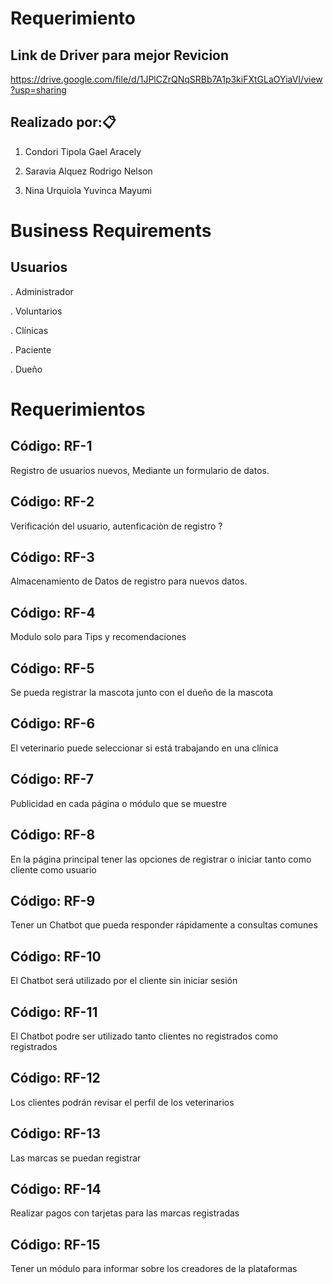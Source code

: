 # Requerimiento
## Link de Driver para mejor Revicion
https://drive.google.com/file/d/1JPlCZrQNqSRBb7A1p3kiFXtGLaOYiaVI/view?usp=sharing

## Realizado por:📋

1. Condori Tipola Gael Aracely

2. Saravia Alquez Rodrigo Nelson

3. Nina Urquiola Yuvinca Mayumi



# Business Requirements

## Usuarios

. Administrador

. Voluntarios

. Clínicas

. Paciente

. Dueño

# Requerimientos 


## Código: RF-1

Registro de usuarios nuevos, Mediante un formulario de datos.

## Código: RF-2 

Verificación del usuario, autenficaciòn de registro ?

## Código: RF-3 

Almacenamiento de Datos de registro para nuevos datos.

## Código: RF-4

Modulo solo para Tips y recomendaciones

## Código: RF-5 

Se pueda registrar la mascota junto con el dueño de la mascota

## Código: RF-6 

El veterinario puede seleccionar si está trabajando en una clínica

## Código: RF-7

Publicidad en cada página o módulo que se muestre

## Código: RF-8 

En la página principal tener las opciones de registrar o iniciar tanto como cliente como usuario

## Código: RF-9 

Tener un Chatbot que pueda responder rápidamente a consultas comunes

## Código: RF-10

El Chatbot será utilizado por el cliente sin iniciar sesión

## Código: RF-11

El Chatbot podre ser utilizado tanto clientes no registrados como registrados

## Código: RF-12

Los clientes podrán revisar el perfil de los veterinarios

## Código: RF-13

Las marcas se puedan registrar 

## Código: RF-14

Realizar pagos con tarjetas para las marcas registradas

## Código: RF-15

Tener un módulo para informar sobre los creadores de la plataformas

